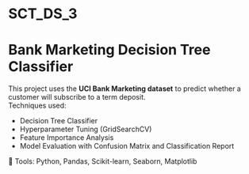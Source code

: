 # SCT_DS_3
# Bank Marketing Decision Tree Classifier

This project uses the **UCI Bank Marketing dataset** to predict whether a customer will subscribe to a term deposit.  
Techniques used:
- Decision Tree Classifier
- Hyperparameter Tuning (GridSearchCV)
- Feature Importance Analysis
- Model Evaluation with Confusion Matrix and Classification Report

📌 Tools: Python, Pandas, Scikit-learn, Seaborn, Matplotlib

